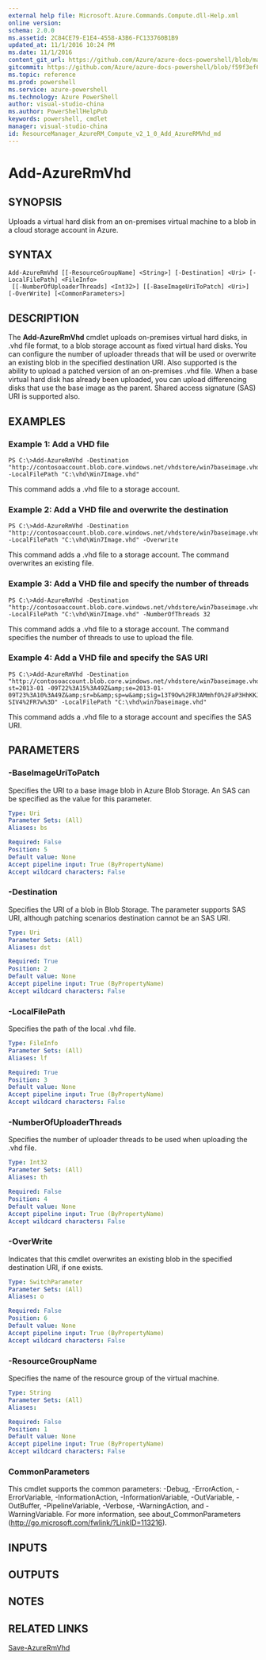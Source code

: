 ```yaml
---
external help file: Microsoft.Azure.Commands.Compute.dll-Help.xml
online version: 
schema: 2.0.0
ms.assetid: 2C84CE79-E1E4-4558-A3B6-FC133760B1B9
updated_at: 11/1/2016 10:24 PM
ms.date: 11/1/2016
content_git_url: https://github.com/Azure/azure-docs-powershell/blob/master/azureps-cmdlets-docs/ResourceManager/AzureRM.Compute/v2.1.0/Add-AzureRMVhd.md
gitcommit: https://github.com/Azure/azure-docs-powershell/blob/f59f3ef60bc592383812213e69fd77ba950759ed/azureps-cmdlets-docs/ResourceManager/AzureRM.Compute/v2.1.0/Add-AzureRMVhd.md
ms.topic: reference
ms.prod: powershell
ms.service: azure-powershell
ms.technology: Azure PowerShell
author: visual-studio-china
ms.author: PowerShellHelpPub
keywords: powershell, cmdlet
manager: visual-studio-china
id: ResourceManager_AzureRM_Compute_v2_1_0_Add_AzureRMVhd_md
---
```


# Add-AzureRmVhd

## SYNOPSIS
Uploads a virtual hard disk from an on-premises virtual machine to a blob in a cloud storage account in Azure.

## SYNTAX

```
Add-AzureRmVhd [[-ResourceGroupName] <String>] [-Destination] <Uri> [-LocalFilePath] <FileInfo>
 [[-NumberOfUploaderThreads] <Int32>] [[-BaseImageUriToPatch] <Uri>] [-OverWrite] [<CommonParameters>]
```

## DESCRIPTION
The **Add-AzureRmVhd** cmdlet uploads on-premises virtual hard disks, in .vhd file format, to a blob storage account as fixed virtual hard disks.
You can configure the number of uploader threads that will be used or overwrite an existing blob in the specified destination URI.
Also supported is the ability to upload a patched version of an on-premises .vhd file.
When a base virtual hard disk has already been uploaded, you can upload differencing disks that use the base image as the parent.
Shared access signature (SAS) URI is supported also.

## EXAMPLES

### Example 1: Add a VHD file
```
PS C:\>Add-AzureRmVhd -Destination "http://contosoaccount.blob.core.windows.net/vhdstore/win7baseimage.vhd" -LocalFilePath "C:\vhd\Win7Image.vhd"
```

This command adds a .vhd file to a storage account.

### Example 2: Add a VHD file and overwrite the destination
```
PS C:\>Add-AzureRmVhd -Destination "http://contosoaccount.blob.core.windows.net/vhdstore/win7baseimage.vhd" -LocalFilePath "C:\vhd\Win7Image.vhd" -Overwrite
```

This command adds a .vhd file to a storage account.
The command overwrites an existing file.

### Example 3: Add a VHD file and specify the number of threads
```
PS C:\>Add-AzureRmVhd -Destination "http://contosoaccount.blob.core.windows.net/vhdstore/win7baseimage.vhd" -LocalFilePath "C:\vhd\Win7Image.vhd" -NumberOfThreads 32
```

This command adds a .vhd file to a storage account.
The command specifies the number of threads to use to upload the file.

### Example 4: Add a VHD file and specify the SAS URI
```
PS C:\>Add-AzureRmVhd -Destination "http://contosoaccount.blob.core.windows.net/vhdstore/win7baseimage.vhd?st=2013-01 -09T22%3A15%3A49Z&amp;se=2013-01-09T23%3A10%3A49Z&amp;sr=b&amp;sp=w&amp;sig=13T9Ow%2FRJAMmhfO%2FaP3HhKKJ6AY093SmveO SIV4%2FR7w%3D" -LocalFilePath "C:\vhd\win7baseimage.vhd"
```

This command adds a .vhd file to a storage account and specifies the SAS URI.

## PARAMETERS

### -BaseImageUriToPatch
Specifies the URI to a base image blob in Azure Blob Storage.
An SAS can be specified as the value for this parameter.

```yaml
Type: Uri
Parameter Sets: (All)
Aliases: bs

Required: False
Position: 5
Default value: None
Accept pipeline input: True (ByPropertyName)
Accept wildcard characters: False
```

### -Destination
Specifies the URI of a blob in Blob Storage.
The parameter supports SAS URI, although patching scenarios destination cannot be an SAS URI.

```yaml
Type: Uri
Parameter Sets: (All)
Aliases: dst

Required: True
Position: 2
Default value: None
Accept pipeline input: True (ByPropertyName)
Accept wildcard characters: False
```

### -LocalFilePath
Specifies the path of the local .vhd file.

```yaml
Type: FileInfo
Parameter Sets: (All)
Aliases: lf

Required: True
Position: 3
Default value: None
Accept pipeline input: True (ByPropertyName)
Accept wildcard characters: False
```

### -NumberOfUploaderThreads
Specifies the number of uploader threads to be used when uploading the .vhd file.

```yaml
Type: Int32
Parameter Sets: (All)
Aliases: th

Required: False
Position: 4
Default value: None
Accept pipeline input: True (ByPropertyName)
Accept wildcard characters: False
```

### -OverWrite
Indicates that this cmdlet overwrites an existing blob in the specified destination URI, if one exists.

```yaml
Type: SwitchParameter
Parameter Sets: (All)
Aliases: o

Required: False
Position: 6
Default value: None
Accept pipeline input: True (ByPropertyName)
Accept wildcard characters: False
```

### -ResourceGroupName
Specifies the name of the resource group of the virtual machine.

```yaml
Type: String
Parameter Sets: (All)
Aliases: 

Required: False
Position: 1
Default value: None
Accept pipeline input: True (ByPropertyName)
Accept wildcard characters: False
```

### CommonParameters
This cmdlet supports the common parameters: -Debug, -ErrorAction, -ErrorVariable, -InformationAction, -InformationVariable, -OutVariable, -OutBuffer, -PipelineVariable, -Verbose, -WarningAction, and -WarningVariable. For more information, see about_CommonParameters (http://go.microsoft.com/fwlink/?LinkID=113216).

## INPUTS

## OUTPUTS

## NOTES

## RELATED LINKS

[Save-AzureRmVhd](xref:ResourceManager/AzureRM.Compute/v2.1.0/Save-AzureRmVhd.md)


